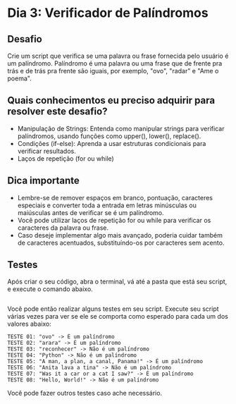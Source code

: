 # Dia 3: Verificador de Palíndromos

## Desafio
Crie um script que verifica se uma palavra ou frase fornecida pelo usuário é um palíndromo. Palíndromo é uma palavra ou uma frase que de frente pra trás e de trás pra frente são iguais, por exemplo, "ovo", "radar" e "Ame o poema". 

## Quais conhecimentos eu preciso adquirir para resolver este desafio?
- Manipulação de Strings: Entenda como manipular strings para verificar palíndromos, usando funções como upper(), lower(), replace().
- Condições (if-else): Aprenda a usar estruturas condicionais para verificar resultados.
- Laços de repetição (for ou while)

## Dica importante
- Lembre-se de remover espaços em branco, pontuação, caracteres especiais e converter toda a entrada em letras minúsculas ou maiúsculas antes de verificar se é um palíndromo.
- Você pode utilizar laços de repetição for ou while para verificar os caracteres da palavra ou frase.
- Caso deseje implementar algo mais avançado, poderia cuidar também de caracteres acentuados, substituíndo-os por caracteres sem acento.

## Testes

Após criar o seu código, abra o terminal, vá até a pasta que está seu script, e execute o comando abaixo.

```
```

Você pode então realizar alguns testes em seu script. Execute seu script várias vezes para ver se ele se comporta como esperado para cada um dos valores abaixo:

```
TESTE 01: "ovo" -> É um palíndromo
TESTE 02: "arara" -> É um palíndromo
TESTE 03: "reconhecer" -> Não é um palíndromo
TESTE 04: "Python" -> Não é um palíndromo
TESTE 05: "A man, a plan, a canal, Panama!" -> É um palíndromo
TESTE 06: "Anita lava a tina" -> Não é um palíndromo
TESTE 07: "Was it a car or a cat I saw?" -> É um palíndromo
TESTE 08: "Hello, World!" -> Não é um palíndromo
```

Você pode fazer outros testes caso ache necessário.
